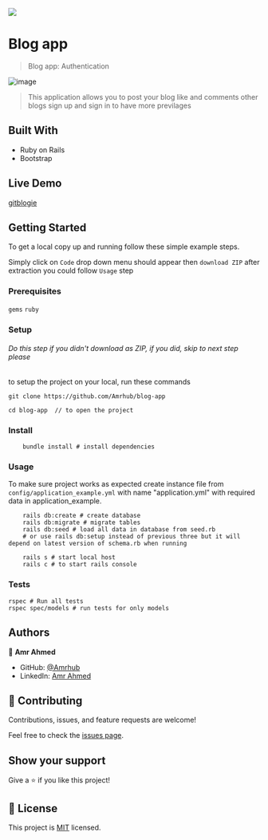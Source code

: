 ![](https://img.shields.io/badge/Microverse-blueviolet)

# Blog app

> Blog app: Authentication

![image](https://user-images.githubusercontent.com/87689547/162636622-d9b7e39c-2a43-43f6-ae63-624a942d01ef.png)

> This application allows you to post your blog like and comments other blogs sign up and sign in to have more previlages

## Built With

- Ruby on Rails
- Bootstrap

## Live Demo 
[gitblogie](https://gitblogie.herokuapp.com/)

## Getting Started

To get a local copy up and running follow these simple example steps.

Simply click on `Code` drop down menu should appear then `download ZIP` after extraction you could follow `Usage` step

### Prerequisites

`gems`
`ruby`

### Setup

###### Do this step if you didn't download as ZIP, if you did, skip to next step please

to setup the project on your local, run these commands

```shell
git clone https://github.com/Amrhub/blog-app

cd blog-app  // to open the project
```

### Install

```shell
    bundle install # install dependencies
```

### Usage

To make sure project works as expected create instance file from `config/application_example.yml` with name "application.yml" with required data in application_example.

```shell
    rails db:create # create database
    rails db:migrate # migrate tables
    rails db:seed # load all data in database from seed.rb
    # or use rails db:setup instead of previous three but it will depend on latest version of schema.rb when running

    rails s # start local host
    rails c # to start rails console
```

### Tests

```shell
rspec # Run all tests
rspec spec/models # run tests for only models
```

## Authors

👤 **Amr Ahmed**

- GitHub: [@Amrhub](https://github.com/Amrhub)
- LinkedIn: [Amr Ahmed](https://linkedin.com/in/amr-abdelrehim-ahmed)

## 🤝 Contributing

Contributions, issues, and feature requests are welcome!

Feel free to check the [issues page](../../issues/).

## Show your support

Give a ⭐️ if you like this project!

## 📝 License

This project is [MIT](./MIT.md) licensed.

